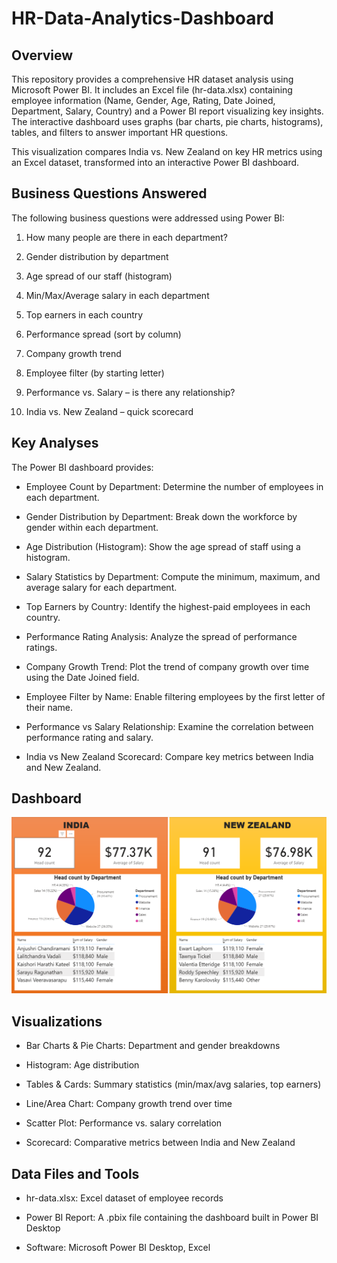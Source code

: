 # HR-Data-Analytics-Dashboard

## Overview

This repository provides a comprehensive HR dataset analysis using Microsoft Power BI. It includes an Excel file (hr-data.xlsx) containing employee information (Name, Gender, Age, Rating, Date Joined, Department, Salary, Country) and a Power BI report visualizing key insights. The interactive dashboard uses graphs (bar charts, pie charts, histograms), tables, and filters to answer important HR questions.

This visualization compares India vs. New Zealand on key HR metrics using an Excel dataset, transformed into an interactive Power BI dashboard.

## Business Questions Answered

The following business questions were addressed using Power BI:

1. How many people are there in each department?

2. Gender distribution by department

3. Age spread of our staff (histogram)

4. Min/Max/Average salary in each department

5. Top earners in each country

6. Performance spread (sort by column)

7. Company growth trend

8. Employee filter (by starting letter)

9. Performance vs. Salary – is there any relationship?

10. India vs. New Zealand – quick scorecard

## Key Analyses

The Power BI dashboard provides:

* Employee Count by Department: Determine the number of employees in each department.

* Gender Distribution by Department: Break down the workforce by gender within each department.

* Age Distribution (Histogram): Show the age spread of staff using a histogram.

* Salary Statistics by Department: Compute the minimum, maximum, and average salary for each department.

* Top Earners by Country: Identify the highest-paid employees in each country.

* Performance Rating Analysis: Analyze the spread of performance ratings.

* Company Growth Trend: Plot the trend of company growth over time using the Date Joined field.

* Employee Filter by Name: Enable filtering employees by the first letter of their name.

* Performance vs Salary Relationship: Examine the correlation between performance rating and salary.

* India vs New Zealand Scorecard: Compare key metrics between India and New Zealand.


## Dashboard
![image alt](https://github.com/Thrishal1105/HR-Data-Analytics-Dashboard/blob/edc401ed18fded42fcc89b332203dcf104a8cf49/Screenshot%202025-09-14%20002830.png)

## Visualizations

* Bar Charts & Pie Charts: Department and gender breakdowns

* Histogram: Age distribution

* Tables & Cards: Summary statistics (min/max/avg salaries, top earners)

* Line/Area Chart: Company growth trend over time

* Scatter Plot: Performance vs. salary correlation

* Scorecard: Comparative metrics between India and New Zealand

## Data Files and Tools

* hr-data.xlsx: Excel dataset of employee records

* Power BI Report: A .pbix file containing the dashboard built in Power BI Desktop

* Software: Microsoft Power BI Desktop, Excel
